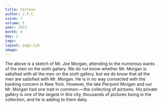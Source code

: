 ```yaml
---
title: Cartoon
author: J.P.C.
issue: 7
volume: 5
year: 1913
month: 8
day: 2
tags:
layout: page.njk
image:
---
```

The above is a sketch of Mr. Joe Morgan, attending to the numerous wants of the men on the sixth gallery. We do not know whether Mr. Morgan is satisfied with all the men on the sixth gallery, but we do know that all the men are satisfied with Mr. Morgan. He is in no way connected with the banking concern in New York. However, the late Pierpont Morgan and our Mr. Morgan had one trait in common-—the collecting of pictures. His private gallery is one of the largest in this city, thousands of pictures being in the collection, and he is adding to them daily.
